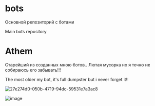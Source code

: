 # bots
Основной репозиторий с ботами

Main bots repository

# Athem
Старейший из созданных мною ботов.. Лютая мусорка но я точно не собираюсь его забывать!!!

The most older my bot, it's full dumpster but i never forget it!!

![27e274d0-050b-4719-94dc-59531e7a3ac8](https://user-images.githubusercontent.com/96372727/193249816-e46224da-30a4-45db-91bd-e96a0e035b83.jpg)

![image](https://user-images.githubusercontent.com/96372727/193249901-348cb99c-862e-40c7-8efb-a345b991d433.png)

